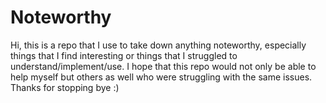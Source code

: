 # Noteworthy

Hi, this is a repo that I use to take down anything noteworthy, especially things that I find interesting or things that I struggled to understand/implement/use. I hope that this repo would not only be able to help myself but others as well who were struggling with the same issues. Thanks for stopping bye :)
